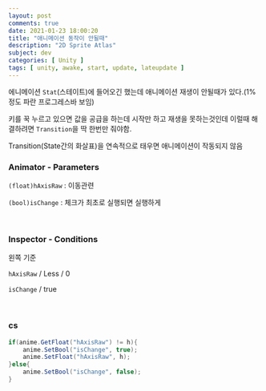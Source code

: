 ```yaml
---
layout: post
comments: true
date: 2021-01-23 18:00:20
title: "애니메이션 동작이 안될때"
description: "2D Sprite Atlas"
subject: dev
categories: [ Unity ]
tags: [ unity, awake, start, update, lateupdate ]
---
```



에니메이션 `Stat`(스테이트)에 들어오긴 했는데 애니메이션 재생이 안될때가 있다.(1% 정도 파란 프로그레스바 보임)

키를 꾹 누르고 있으면 값을 공급을 하는데 시작만 하고 재생을 못하는것인데 이럴때 해결하려면 `Transition`을 딱 한번만 줘야함.

Transition(State간의 화살표)을 연속적으로 태우면 애니메이션이 작동되지 않음


### Animator - Parameters

`(float)hAxisRaw` : 이동관련

`(bool)isChange` : 체크가 최초로 실행되면 실행하게

<br>

### Inspector - Conditions

왼쪽 기준

`hAxisRaw` / Less / 0 

`isChange` / true

<br>

### cs

```c#
if(anime.GetFloat("hAxisRaw") != h){
    anime.SetBool("isChange", true);
    anime.SetFloat("hAxisRaw", h);
}else{
    anime.SetBool("isChange", false);
}
```

<br>


